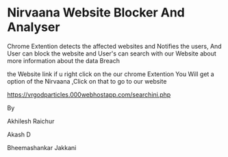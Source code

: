 # Nirvaana Website Blocker And Analyser

Chrome Extention detects the affected websites and Notifies the users,
And User can block the website
and User's can search with our Website about more information about the data Breach

the Website link 
if u right click on the our chrome Extention You Will get a option of the Nirvaana ,Click on that to go to our website

https://vrgodparticles.000webhostapp.com/searchini.php


By

Akhilesh Raichur

Akash D

Bheemashankar Jakkani
